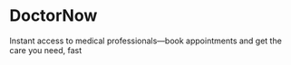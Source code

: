 # DoctorNow
 Instant access to medical professionals—book appointments and get the care you need, fast

